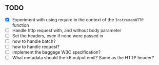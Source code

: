 ## TODO

- [X] Experiment with using require in the context of the `InstrumenHTTP` function
- [ ] Handle http request with, and without body parameter
- [ ] Set the headers, even if none were passed in
- [ ] how to handle batch?
- [ ] how to handle request?
- [ ] Implement the baggage W3C specification?
- [ ] What metadata should the k6 output emit? Same as the HTTP header? 